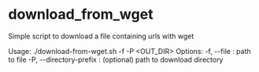 # download_from_wget
Simple script to download a file containing urls with wget

Usage: ./download-from-wget.sh -f <FILE> -P <OUT_DIR>
Options:
  -f, --file : path to file
  -P, --directory-prefix : (optional) path to download directory
